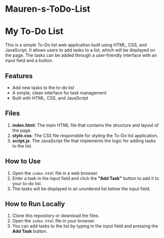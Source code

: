 # Mauren-s-ToDo-List
# My To-Do List

This is a simple To-Do list web application built using HTML, CSS, and JavaScript. It allows users to add tasks to a list, which will be displayed on the page. The tasks can be added through a user-friendly interface with an input field and a button.

## Features

- Add new tasks to the to-do list
- A simple, clean interface for task management
- Built with HTML, CSS, and JavaScript

## Files

1. **index.html**: The main HTML file that contains the structure and layout of the page.
2. **style.css**: The CSS file responsible for styling the To-Do list application.
3. **script.js**: The JavaScript file that implements the logic for adding tasks to the list.

## How to Use

1. Open the `index.html` file in a web browser.
2. Enter a task in the input field and click the **"Add Task"** button to add it to your to-do list.
3. The tasks will be displayed in an unordered list below the input field.

## How to Run Locally

1. Clone this repository or download the files.
2. Open the `index.html` file in your browser.
3. You can add tasks to the list by typing in the input field and pressing the **Add Task** button.

